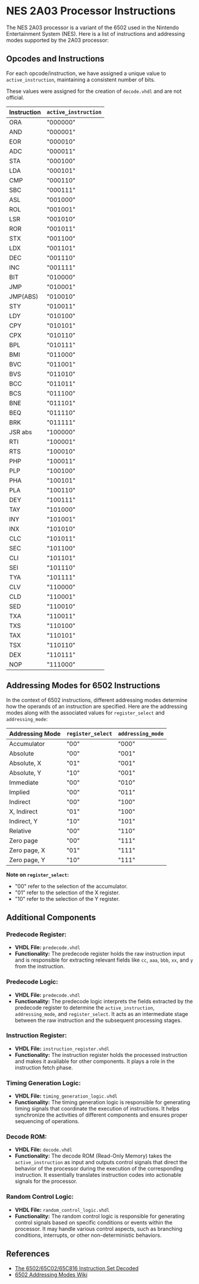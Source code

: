 # NES 2A03 Processor Instructions

The NES 2A03 processor is a variant of the 6502 used in the Nintendo Entertainment System (NES). Here is a list of instructions and addressing modes supported by the 2A03 processor:

## Opcodes and Instructions

For each opcode/instruction, we have assigned a unique value to `active_instruction`, maintaining a consistent number of bits.

These values were assigned for the creation of `decode.vhdl` and are not official.

| Instruction  | `active_instruction` |
|--------------|----------------------|
| ORA          | "000000"             |
| AND          | "000001"             |
| EOR          | "000010"             |
| ADC          | "000011"             |
| STA          | "000100"             |
| LDA          | "000101"             |
| CMP          | "000110"             |
| SBC          | "000111"             |
| ASL          | "001000"             |
| ROL          | "001001"             |
| LSR          | "001010"             |
| ROR          | "001011"             |
| STX          | "001100"             |
| LDX          | "001101"             |
| DEC          | "001110"             |
| INC          | "001111"             |
| BIT          | "010000"             |
| JMP          | "010001"             |
| JMP(ABS)     | "010010"             |
| STY          | "010011"             |
| LDY          | "010100"             |
| CPY          | "010101"             |
| CPX          | "010110"             |
| BPL          | "010111"             |
| BMI          | "011000"             |
| BVC          | "011001"             |
| BVS          | "011010"             |
| BCC          | "011011"             |
| BCS          | "011100"             |
| BNE          | "011101"             |
| BEQ          | "011110"             |
| BRK          | "011111"             |
| JSR abs      | "100000"             |
| RTI          | "100001"             |
| RTS          | "100010"             |
| PHP          | "100011"             |
| PLP          | "100100"             |
| PHA          | "100101"             |
| PLA          | "100110"             |
| DEY          | "100111"             |
| TAY          | "101000"             |
| INY          | "101001"             |
| INX          | "101010"             |
| CLC          | "101011"             |
| SEC          | "101100"             |
| CLI          | "101101"             |
| SEI          | "101110"             |
| TYA          | "101111"             |
| CLV          | "110000"             |
| CLD          | "110001"             |
| SED          | "110010"             |
| TXA          | "110011"             |
| TXS          | "110100"             |
| TAX          | "110101"             |
| TSX          | "110110"             |
| DEX          | "110111"             |
| NOP          | "111000"             |

## Addressing Modes for 6502 Instructions

In the context of 6502 instructions, different addressing modes determine how the operands of an instruction are specified. Here are the addressing modes along with the associated values for `register_select` and `addressing_mode`:

| Addressing Mode   | `register_select` | `addressing_mode` |
|-------------------|-------------------|-------------------|
| Accumulator       | "00"              | "000"             |
| Absolute          | "00"              | "001"             |
| Absolute, X       | "01"              | "001"             |
| Absolute, Y       | "10"              | "001"             |
| Immediate         | "00"              | "010"             |
| Implied           | "00"              | "011"             |
| Indirect          | "00"              | "100"             |
| X, Indirect       | "01"              | "100"             |
| Indirect, Y       | "10"              | "101"             |
| Relative          | "00"              | "110"             |
| Zero page         | "00"              | "111"             |
| Zero page, X      | "01"              | "111"             |
| Zero page, Y      | "10"              | "111"             |

**Note on `register_select`:**
- "00" refer to the selection of the accumulator.
- "01" refer to the selection of the X register.
- "10" refer to the selection of the Y register.

## Additional Components

### Predecode Register:

- **VHDL File:** `predecode.vhdl`
- **Functionality:** The predecode register holds the raw instruction input and is responsible for extracting relevant fields like `cc`, `aaa`, `bbb`, `xx`, and `y` from the instruction.

### Predecode Logic:

- **VHDL File:** `predecode.vhdl`
- **Functionality:** The predecode logic interprets the fields extracted by the predecode register to determine the `active_instruction`, `addressing_mode`, and `register_select`. It acts as an intermediate stage between the raw instruction and the subsequent processing stages.

### Instruction Register:

- **VHDL File:** `instruction_register.vhdl`
- **Functionality:** The instruction register holds the processed instruction and makes it available for other components. It plays a role in the instruction fetch phase.

### Timing Generation Logic:

- **VHDL File:** `timing_generation_logic.vhdl`
- **Functionality:** The timing generation logic is responsible for generating timing signals that coordinate the execution of instructions. It helps synchronize the activities of different components and ensures proper sequencing of operations.

### Decode ROM:

- **VHDL File:** `decode.vhdl`
- **Functionality:** The decode ROM (Read-Only Memory) takes the `active_instruction` as input and outputs control signals that direct the behavior of the processor during the execution of the corresponding instruction. It essentially translates instruction codes into actionable signals for the processor.

### Random Control Logic:

- **VHDL File:** `random_control_logic.vhdl`
- **Functionality:** The random control logic is responsible for generating control signals based on specific conditions or events within the processor. It may handle various control aspects, such as branching conditions, interrupts, or other non-deterministic behaviors.

## References

- [The 6502/65C02/65C816 Instruction Set Decoded](https://llx.com/Neil/a2/opcodes.html)
- [6502 Addressing Modes Wiki](https://wiki.cdot.senecacollege.ca/wiki/6502_Addressing_Modes)
